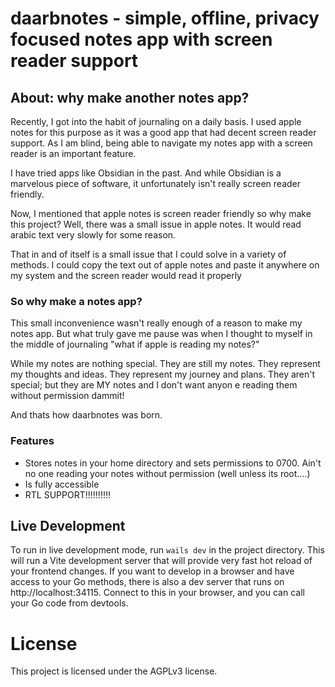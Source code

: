 # daarbnotes - simple, offline, privacy focused notes app with screen reader support

## About: why make another notes app?

Recently, I got into the habit of journaling on a daily basis. I used apple notes for this purpose as it was a good app that had decent screen reader support. As I am blind, being able to navigate my notes app with a screen reader is an important feature.

I have tried apps like Obsidian in the past. And while Obsidian is a marvelous piece of software, it unfortunately isn't really screen reader friendly.

Now, I mentioned that apple notes is screen reader friendly so why make this project? Well, there was a small issue in apple notes. It would read arabic text very slowly for some reason.

That in and of itself is a small issue that I could solve in a variety of methods. I could copy the text out of apple notes and paste it anywhere on my system and the screen reader would read it properly

### So why make a notes app?

This small inconvenience wasn't really enough of a reason to make my notes app. But what truly gave me pause was when I thought to myself in the middle of journaling "what if apple is reading my notes?"

While my notes are nothing special. They are still my notes. They represent my thoughts and ideas. They represent my journey and plans. They aren't special; but they are MY notes and I don't want anyon e reading them without permission dammit!

And thats how daarbnotes was born.

### Features

- Stores notes in your home directory and sets permissions to 0700. Ain't no one reading your notes without permission (well unless its root....)
- Is fully accessible
- RTL SUPPORT!!!!!!!!!!

## Live Development

To run in live development mode, run `wails dev` in the project directory. This will run a Vite development
server that will provide very fast hot reload of your frontend changes. If you want to develop in a browser
and have access to your Go methods, there is also a dev server that runs on http://localhost:34115. Connect
to this in your browser, and you can call your Go code from devtools.

# License

This project is licensed under the AGPLv3 license.
